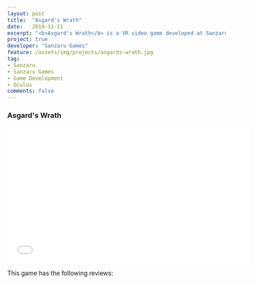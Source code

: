 ```yaml
---
layout: post
title:  "Asgard's Wrath"
date:   2019-11-11
excerpt: "<b>Asgard's Wrath</b> is a VR video game developed at Sanzaru Games"
project: true
developer: "Sanzaru Games"
feature: /assets/img/projects/asgards-wrath.jpg
tag:
- Sanzaru
- Sanzaru Games
- Game Development
- Oculus
comments: false
---
```


### Asgard's Wrath

<iframe width="560" height="315" src="//www.youtube.com/embed/d5a4nWtbVyY"  frameborder="0"> </iframe>

This game has the following reviews:
